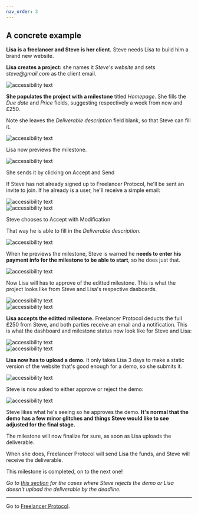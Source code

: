 ```yaml
---
nav_order: 3
---
```


## A concrete example

**Lisa is a freelancer and Steve is her client.** Steve needs Lisa to build him a brand new website.

<!-- Neither want to go through a platform that will charge expensive fees, so Lisa signs up to [Freelancer Protocol](https://www.freelancerprotocol.com/) as a freelancer.

 <div class ="example-image small">
  <img src="/images/freelancerSignUp.png" alt="accessibility text" >
</div> -->

**Lisa creates a project:** she names it _Steve's website_ and sets _steve@gmail.com_ as the client email.

 <div class ="example-image small">
  <img src="/images/NewProject.png" alt="accessibility text" >
</div>

 <!-- <div class ="example-image medium">
  <img src="/images/ProjectCategory.png" alt="accessibility text" >
</div> -->

**She populates the project with a milestone** titled _Homepage_. She fills the _Due date_ and _Price_ fields, suggesting respectively a week from now and £250.

Note she leaves the _Deliverable description_ field blank, so that Steve can fill it.

 <div class ="example-image big">
  <img src="/images/LisasDraft.png" alt="accessibility text" >
</div>

Lisa now previews the milestone.

 <div class ="example-image medium400">
  <img src="/images/LisasPreview.png" alt="accessibility text" >
</div>

She sends it by clicking on <span class="button blue-gradient" style="width: 140px"> Accept and Send</span>

If Steve has not already signed up to Freelancer Protocol, he'll be sent an invite to join. If he already is a user, he'll receive a simple email:

 <div class ="example-image medium400">
  <img src="/images/StevesEmail.png" alt="accessibility text" >
</div>

 <div class ="example-image big">
  <img src="/images/StevesReceives.png" alt="accessibility text" >
</div>

Steve chooses to <span class="button secondary-green" style="width: 195px"> Accept with Modification</span>

That way he is able to fill in the _Deliverable description_.

 <div class ="example-image big">
  <img src="/images/StevesModification.png" alt="accessibility text" >
</div>

When he previews the milestone, Steve is warned he **needs to enter his payment info for the milestone to be able to start**, so he does just that.

 <div class ="example-image tiny">
  <img src="/images/StevesWarning.png" alt="accessibility text" >
</div>

Now Lisa will has to approve of the editted milestone. This is what the project looks like from Steve and Lisa's respective dasboards.

 <div class ="two-cards">
    <div class ="example-image tiny-small">
    <img src="/images/StevesCard.png" alt="accessibility text" >
    </div>
    <div class ="example-image tiny-small">
    <img src="/images/LisasCard.png" alt="accessibility text" >
    </div>
</div>

**Lisa accepts the editted milestone.** Freelancer Protocol deducts the full £250 from Steve, and both parties receive an email and a notification. This is what the dashboard and milestone status now look like for Steve and Lisa:

 <div class ="two-cards">
    <div class ="example-image tiny-small">
    <img src="/images/MilestoneOngoing1.png" alt="accessibility text" >
    </div>
    <div class ="example-image tiny-small">
    <img src="/images/MilestoneOngoing2.png" alt="accessibility text" >
    </div>
</div>

**Lisa now has to upload a demo.** It only takes Lisa 3 days to make a static version of the website that's good enough for a demo, so she submits it.

 <div class ="example-image small">
  <img src="/images/DemoUpload.png" alt="accessibility text" >
</div>

Steve is now asked to either approve or reject the demo:

 <div class ="example-image tiny-small">
  <img src="/images/StevesDemoApproval.png" alt="accessibility text" >
</div>

Steve likes what he's seeing so he approves the demo. **It's normal that the demo has a few minor glitches and things Steve would like to see adjusted for the final stage.**

The milestone will now finalize for sure, as soon as Lisa uploads the deliverable.

When she does, Freelancer Protocol will send Lisa the funds, and Steve will receive the deliverable.

This milestone is completed, on to the next one!

_Go to [this section](https://docs.freelancerprotocol.com/how.html#if-things-go-south) for the cases where Steve rejects the demo or Lisa doesn't upload the deliverable by the deadline._

---

Go to [Freelancer Protocol](https://www.freelancerprotocol.com/).
